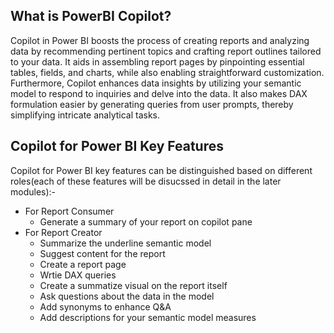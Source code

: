 ## What is PowerBI Copilot?
Copilot in Power BI boosts the process of creating reports and analyzing data by recommending pertinent topics and crafting report outlines tailored to your data. It aids in assembling report pages by pinpointing essential tables, fields, and charts, while also enabling straightforward customization. Furthermore, Copilot enhances data insights by utilizing your semantic model to respond to inquiries and delve into the data. It also makes DAX formulation easier by generating queries from user prompts, thereby simplifying intricate analytical tasks.

## Copilot for Power BI Key Features

Copilot for Power BI key features can be distinguished based on different roles(each of these features will be disucssed in detail in the later modules):- 

- For Report Consumer
    - Generate a summary of your report on copilot pane
- For Report Creator
    - Summarize the underline semantic model
    - Suggest content for the report
    - Create a report page
    - Wrtie DAX queries
    - Create a summatize visual on the report itself
    - Ask questions about the data in the model
    - Add synonyms to enhance Q&A
    - Add descriptions for your semantic model measures
  
